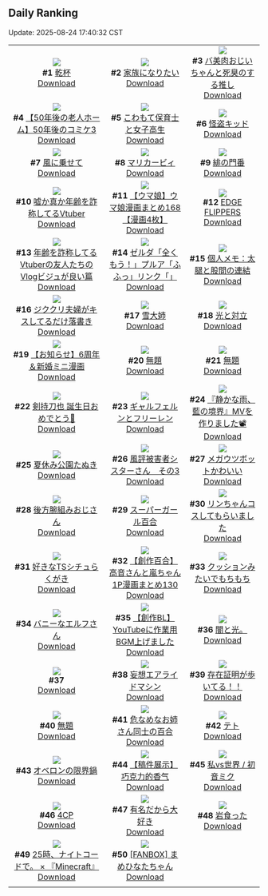 ## Daily Ranking
Update: 2025-08-24 17:40:32 CST

|      |      |      |
| :----: | :----: | :----: |
| ![](https://i.pixiv.re/c/240x480/img-master/img/2025/08/22/20/35/47/134197474_p0_master1200.jpg)<br>**#1** [乾杯](https://www.pixiv.net/artworks/134197474)<br>[Download](https://i.pixiv.re/img-original/img/2025/08/22/20/35/47/134197474_p0.jpg) | ![](https://i.pixiv.re/c/240x480/img-master/img/2025/08/23/21/56/00/134242416_p0_master1200.jpg)<br>**#2** [家族になりたい](https://www.pixiv.net/artworks/134242416)<br>[Download](https://i.pixiv.re/img-original/img/2025/08/23/21/56/00/134242416_p0.jpg) | ![](https://i.pixiv.re/c/240x480/img-master/img/2025/08/23/00/00/29/134206805_p0_master1200.jpg)<br>**#3** [バ美肉おじいちゃんと死臭のする推し](https://www.pixiv.net/artworks/134206805)<br>[Download](https://i.pixiv.re/img-original/img/2025/08/23/00/00/29/134206805_p0.jpg) |
| ![](https://i.pixiv.re/c/240x480/img-master/img/2025/08/23/12/00/17/134222660_p0_master1200.jpg)<br>**#4** [【50年後の老人ホーム】50年後のコミケ3](https://www.pixiv.net/artworks/134222660)<br>[Download](https://i.pixiv.re/img-original/img/2025/08/23/12/00/17/134222660_p0.jpg) | ![](https://i.pixiv.re/c/240x480/img-master/img/2025/08/23/07/43/14/134207149_p0_master1200.jpg)<br>**#5** [こわもて保育士と女子高生](https://www.pixiv.net/artworks/134207149)<br>[Download](https://i.pixiv.re/img-original/img/2025/08/23/07/43/14/134207149_p0.jpg) | ![](https://i.pixiv.re/c/240x480/img-master/img/2025/08/22/00/00/14/134168446_p0_master1200.jpg)<br>**#6** [怪盗キッド](https://www.pixiv.net/artworks/134168446)<br>[Download](https://i.pixiv.re/img-original/img/2025/08/22/00/00/14/134168446_p0.jpg) |
| ![](https://i.pixiv.re/c/240x480/img-master/img/2025/08/22/01/00/04/134171224_p0_master1200.jpg)<br>**#7** [風に乗せて](https://www.pixiv.net/artworks/134171224)<br>[Download](https://i.pixiv.re/img-original/img/2025/08/22/01/00/04/134171224_p0.jpg) | ![](https://i.pixiv.re/c/240x480/img-master/img/2025/08/22/22/40/10/134203200_p0_master1200.jpg)<br>**#8** [マリカービィ](https://www.pixiv.net/artworks/134203200)<br>[Download](https://i.pixiv.re/img-original/img/2025/08/22/22/40/10/134203200_p0.jpg) | ![](https://i.pixiv.re/c/240x480/img-master/img/2025/08/22/00/00/21/134168498_p0_master1200.jpg)<br>**#9** [緋の門番](https://www.pixiv.net/artworks/134168498)<br>[Download](https://i.pixiv.re/img-original/img/2025/08/22/00/00/21/134168498_p0.png) |
| ![](https://i.pixiv.re/c/240x480/img-master/img/2025/08/22/21/05/06/134198941_p0_master1200.jpg)<br>**#10** [嘘か真か年齢を詐称してるVtuber](https://www.pixiv.net/artworks/134198941)<br>[Download](https://i.pixiv.re/img-original/img/2025/08/22/21/05/06/134198941_p0.png) | ![](https://i.pixiv.re/c/240x480/img-master/img/2025/08/22/00/00/45/134168608_p0_master1200.jpg)<br>**#11** [【ウマ娘】ウマ娘漫画まとめ168【漫画4枚】](https://www.pixiv.net/artworks/134168608)<br>[Download](https://i.pixiv.re/img-original/img/2025/08/22/00/00/45/134168608_p0.jpg) | ![](https://i.pixiv.re/c/240x480/img-master/img/2025/08/22/00/00/13/134168439_p0_master1200.jpg)<br>**#12** [EDGE FLIPPERS](https://www.pixiv.net/artworks/134168439)<br>[Download](https://i.pixiv.re/img-original/img/2025/08/22/00/00/13/134168439_p0.jpg) |
| ![](https://i.pixiv.re/c/240x480/img-master/img/2025/08/23/21/03/07/134240171_p0_master1200.jpg)<br>**#13** [年齢を詐称してるVtuberの友人たちのVlogビジュが良い篇](https://www.pixiv.net/artworks/134240171)<br>[Download](https://i.pixiv.re/img-original/img/2025/08/23/21/03/07/134240171_p0.png) | ![](https://i.pixiv.re/c/240x480/img-master/img/2025/08/22/02/00/03/134172957_p0_master1200.jpg)<br>**#14** [ゼルダ「全くもう！」プルア「ふふっ」リンク「」](https://www.pixiv.net/artworks/134172957)<br>[Download](https://i.pixiv.re/img-original/img/2025/08/22/02/00/03/134172957_p0.jpg) | ![](https://i.pixiv.re/c/240x480/img-master/img/2025/08/23/06/00/07/134215351_p0_master1200.jpg)<br>**#15** [個人メモ：太腿と股間の連結](https://www.pixiv.net/artworks/134215351)<br>[Download](https://i.pixiv.re/img-original/img/2025/08/23/06/00/07/134215351_p0.jpg) |
| ![](https://i.pixiv.re/c/240x480/img-master/img/2025/08/22/21/11/53/134199240_p0_master1200.jpg)<br>**#16** [ジククリ夫婦がキスしてるだけ落書き](https://www.pixiv.net/artworks/134199240)<br>[Download](https://i.pixiv.re/img-original/img/2025/08/22/21/11/53/134199240_p0.jpg) | ![](https://i.pixiv.re/c/240x480/img-master/img/2025/08/22/07/07/14/134177876_p0_master1200.jpg)<br>**#17** [雪大姉](https://www.pixiv.net/artworks/134177876)<br>[Download](https://i.pixiv.re/img-original/img/2025/08/22/07/07/14/134177876_p0.jpg) | ![](https://i.pixiv.re/c/240x480/img-master/img/2025/08/22/01/47/22/134172615_p0_master1200.jpg)<br>**#18** [光と対立](https://www.pixiv.net/artworks/134172615)<br>[Download](https://i.pixiv.re/img-original/img/2025/08/22/01/47/22/134172615_p0.png) |
| ![](https://i.pixiv.re/c/240x480/img-master/img/2025/08/23/00/00/22/134206756_p0_master1200.jpg)<br>**#19** [【お知らせ】6周年＆新婚ミニ漫画](https://www.pixiv.net/artworks/134206756)<br>[Download](https://i.pixiv.re/img-original/img/2025/08/23/00/00/22/134206756_p0.jpg) | ![](https://i.pixiv.re/c/240x480/img-master/img/2025/08/23/00/00/08/134206629_p0_master1200.jpg)<br>**#20** [無題](https://www.pixiv.net/artworks/134206629)<br>[Download](https://i.pixiv.re/img-original/img/2025/08/23/00/00/08/134206629_p0.jpg) | ![](https://i.pixiv.re/c/240x480/img-master/img/2025/08/22/00/19/49/134169625_p0_master1200.jpg)<br>**#21** [無題](https://www.pixiv.net/artworks/134169625)<br>[Download](https://i.pixiv.re/img-original/img/2025/08/22/00/19/49/134169625_p0.jpg) |
| ![](https://i.pixiv.re/c/240x480/img-master/img/2025/08/22/00/33/16/134170258_p0_master1200.jpg)<br>**#22** [剣持刀也 誕生日おめでとう🎉](https://www.pixiv.net/artworks/134170258)<br>[Download](https://i.pixiv.re/img-original/img/2025/08/22/00/33/16/134170258_p0.png) | ![](https://i.pixiv.re/c/240x480/img-master/img/2025/08/22/00/00/06/134168369_p0_master1200.jpg)<br>**#23** [ギャルフェルンとフリーレン](https://www.pixiv.net/artworks/134168369)<br>[Download](https://i.pixiv.re/img-original/img/2025/08/22/00/00/06/134168369_p0.png) | ![](https://i.pixiv.re/c/240x480/img-master/img/2025/08/22/21/23/34/134199701_p0_master1200.jpg)<br>**#24** [『静かな雨、藍の境界』MVを作りました📽️](https://www.pixiv.net/artworks/134199701)<br>[Download](https://i.pixiv.re/img-original/img/2025/08/22/21/23/34/134199701_p0.png) |
| ![](https://i.pixiv.re/c/240x480/img-master/img/2025/08/23/12/13/38/134223115_p0_master1200.jpg)<br>**#25** [夏休み公園たぬき](https://www.pixiv.net/artworks/134223115)<br>[Download](https://i.pixiv.re/img-original/img/2025/08/23/12/13/38/134223115_p0.png) | ![](https://i.pixiv.re/c/240x480/img-master/img/2025/08/22/10/25/16/134181170_p0_master1200.jpg)<br>**#26** [風評被害者シスターさん　その3](https://www.pixiv.net/artworks/134181170)<br>[Download](https://i.pixiv.re/img-original/img/2025/08/22/10/25/16/134181170_p0.png) | ![](https://i.pixiv.re/c/240x480/img-master/img/2025/08/22/14/23/27/134186236_p0_master1200.jpg)<br>**#27** [メガウツボットかわいい](https://www.pixiv.net/artworks/134186236)<br>[Download](https://i.pixiv.re/img-original/img/2025/08/22/14/23/27/134186236_p0.jpg) |
| ![](https://i.pixiv.re/c/240x480/img-master/img/2025/08/23/13/55/20/134225599_p0_master1200.jpg)<br>**#28** [後方腕組みおじさん](https://www.pixiv.net/artworks/134225599)<br>[Download](https://i.pixiv.re/img-original/img/2025/08/23/13/55/20/134225599_p0.jpg) | ![](https://i.pixiv.re/c/240x480/img-master/img/2025/08/23/00/00/05/134206593_p0_master1200.jpg)<br>**#29** [スーパーガール百合](https://www.pixiv.net/artworks/134206593)<br>[Download](https://i.pixiv.re/img-original/img/2025/08/23/00/00/05/134206593_p0.png) | ![](https://i.pixiv.re/c/240x480/img-master/img/2025/08/22/18/05/32/134191718_p0_master1200.jpg)<br>**#30** [リンちゃんコスしてもらいました](https://www.pixiv.net/artworks/134191718)<br>[Download](https://i.pixiv.re/img-original/img/2025/08/22/18/05/32/134191718_p0.jpg) |
| ![](https://i.pixiv.re/c/240x480/img-master/img/2025/08/22/21/29/18/134199931_p0_master1200.jpg)<br>**#31** [好きなTSシチュらくがき](https://www.pixiv.net/artworks/134199931)<br>[Download](https://i.pixiv.re/img-original/img/2025/08/22/21/29/18/134199931_p0.jpg) | ![](https://i.pixiv.re/c/240x480/img-master/img/2025/08/23/00/01/02/134206938_p0_master1200.jpg)<br>**#32** [【創作百合】高音さんと嵐ちゃん1P漫画まとめ130](https://www.pixiv.net/artworks/134206938)<br>[Download](https://i.pixiv.re/img-original/img/2025/08/23/00/01/02/134206938_p0.jpg) | ![](https://i.pixiv.re/c/240x480/img-master/img/2025/08/22/14/24/43/134186261_p0_master1200.jpg)<br>**#33** [クッションみたいでもちもち](https://www.pixiv.net/artworks/134186261)<br>[Download](https://i.pixiv.re/img-original/img/2025/08/22/14/24/43/134186261_p0.jpg) |
| ![](https://i.pixiv.re/c/240x480/img-master/img/2025/08/22/00/18/47/134169581_p0_master1200.jpg)<br>**#34** [バニーなエルフさん](https://www.pixiv.net/artworks/134169581)<br>[Download](https://i.pixiv.re/img-original/img/2025/08/22/00/18/47/134169581_p0.jpg) | ![](https://i.pixiv.re/c/240x480/img-master/img/2025/08/24/10/36/05/134222206_p0_master1200.jpg)<br>**#35** [【創作BL】YouTubeに作業用BGM上げました](https://www.pixiv.net/artworks/134222206)<br>[Download](https://i.pixiv.re/img-original/img/2025/08/24/10/36/05/134222206_p0.jpg) | ![](https://i.pixiv.re/c/240x480/img-master/img/2025/08/22/18/44/29/134192985_p0_master1200.jpg)<br>**#36** [闇と光。](https://www.pixiv.net/artworks/134192985)<br>[Download](https://i.pixiv.re/img-original/img/2025/08/22/18/44/29/134192985_p0.jpg) |
| ![](https://s.pximg.net/common/images/limit_unviewable_s.png)<br>**#37** [](https://www.pixiv.net/artworks/134192947)<br>[Download](https://s.pximg.net/common/images/limit_unviewable_s.png) | ![](https://i.pixiv.re/c/240x480/img-master/img/2025/08/22/22/55/40/134203845_p0_master1200.jpg)<br>**#38** [妄想エアライドマシン](https://www.pixiv.net/artworks/134203845)<br>[Download](https://i.pixiv.re/img-original/img/2025/08/22/22/55/40/134203845_p0.jpg) | ![](https://i.pixiv.re/c/240x480/img-master/img/2025/08/23/23/32/09/134246881_p0_master1200.jpg)<br>**#39** [存在証明が歩いてる！！](https://www.pixiv.net/artworks/134246881)<br>[Download](https://i.pixiv.re/img-original/img/2025/08/23/23/32/09/134246881_p0.jpg) |
| ![](https://i.pixiv.re/c/240x480/img-master/img/2025/08/22/18/55/38/134193318_p0_master1200.jpg)<br>**#40** [無題](https://www.pixiv.net/artworks/134193318)<br>[Download](https://i.pixiv.re/img-original/img/2025/08/22/18/55/38/134193318_p0.jpg) | ![](https://i.pixiv.re/c/240x480/img-master/img/2025/08/23/01/34/54/134210652_p0_master1200.jpg)<br>**#41** [危なめなお姉さん同士の百合](https://www.pixiv.net/artworks/134210652)<br>[Download](https://i.pixiv.re/img-original/img/2025/08/23/01/34/54/134210652_p0.jpg) | ![](https://i.pixiv.re/c/240x480/img-master/img/2025/08/22/16/47/12/134189280_p0_master1200.jpg)<br>**#42** [テト](https://www.pixiv.net/artworks/134189280)<br>[Download](https://i.pixiv.re/img-original/img/2025/08/22/16/47/12/134189280_p0.jpg) |
| ![](https://i.pixiv.re/c/240x480/img-master/img/2025/08/23/12/08/51/134223012_p0_master1200.jpg)<br>**#43** [オベロンの限界鍋](https://www.pixiv.net/artworks/134223012)<br>[Download](https://i.pixiv.re/img-original/img/2025/08/23/12/08/51/134223012_p0.png) | ![](https://i.pixiv.re/c/240x480/img-master/img/2025/08/22/20/40/01/134197640_p0_master1200.jpg)<br>**#44** [【稿件展示】巧克力的香气](https://www.pixiv.net/artworks/134197640)<br>[Download](https://i.pixiv.re/img-original/img/2025/08/22/20/40/01/134197640_p0.jpg) | ![](https://i.pixiv.re/c/240x480/img-master/img/2025/08/23/12/28/33/134223443_p0_master1200.jpg)<br>**#45** [私vs世界 / 初音ミク](https://www.pixiv.net/artworks/134223443)<br>[Download](https://i.pixiv.re/img-original/img/2025/08/23/12/28/33/134223443_p0.jpg) |
| ![](https://i.pixiv.re/c/240x480/img-master/img/2025/08/22/19/10/40/134194098_p0_master1200.jpg)<br>**#46** [4CP](https://www.pixiv.net/artworks/134194098)<br>[Download](https://i.pixiv.re/img-original/img/2025/08/22/19/10/40/134194098_p0.png) | ![](https://i.pixiv.re/c/240x480/img-master/img/2025/08/23/12/40/58/134223754_p0_master1200.jpg)<br>**#47** [有名だから大好き](https://www.pixiv.net/artworks/134223754)<br>[Download](https://i.pixiv.re/img-original/img/2025/08/23/12/40/58/134223754_p0.png) | ![](https://i.pixiv.re/c/240x480/img-master/img/2025/08/23/00/00/32/134206821_p0_master1200.jpg)<br>**#48** [岩食った](https://www.pixiv.net/artworks/134206821)<br>[Download](https://i.pixiv.re/img-original/img/2025/08/23/00/00/32/134206821_p0.jpg) |
| ![](https://i.pixiv.re/c/240x480/img-master/img/2025/08/23/14/41/11/134226678_p0_master1200.jpg)<br>**#49** [25時、ナイトコードで。  × 『Minecraft』](https://www.pixiv.net/artworks/134226678)<br>[Download](https://i.pixiv.re/img-original/img/2025/08/23/14/41/11/134226678_p0.jpg) | ![](https://i.pixiv.re/c/240x480/img-master/img/2025/08/22/00/47/03/134170802_p0_master1200.jpg)<br>**#50** [[FANBOX] まめひなたちゃん](https://www.pixiv.net/artworks/134170802)<br>[Download](https://i.pixiv.re/img-original/img/2025/08/22/00/47/03/134170802_p0.png) |
|      |
